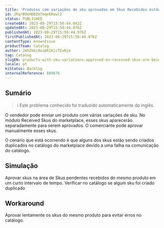 ```yaml
---
title: 'Produtos com variações de sku aprovadas em Skus Recebidos estão sendo criados com skus duplicados no Catálogo.'
id: 2RqrBOeHDBZmfmqe6Rowl2
status: PUBLISHED
createdAt: 2023-08-29T15:50:44.042Z
updatedAt: 2023-08-29T15:50:44.976Z
publishedAt: 2023-08-29T15:50:44.976Z
firstPublishedAt: 2023-08-29T15:50:44.976Z
contentType: knownIssue
productTeam: Catalog
author: 2mXZkbi0oi061KicTExNjo
tag: Catalog
slugEN: products-with-sku-variations-approved-on-received-skus-are-being-created-with-duplicated-skus-on-the-catalog
locale: pt
kiStatus: Backlog
internalReference: 889676
---
```


## Sumário

>ℹ️ Este problema conhecido foi traduzido automaticamente do inglês.


O vendedor pode enviar um produto com várias variações de sku.
No módulo Received Skus do marketplace, esses skus aparecerão separadamente para serem aprovados.
O comerciante pode aprovar manualmente esses skus.

O cenário que está ocorrendo é que alguns dos skus estão sendo criados duplicados no catálogo do marketplace devido a uma falha na comunicação do catálogo.

## Simulação


Aprovar skus na área de Skus pendentes recebidos do mesmo produto em um curto intervalo de tempo.
Verificar no catálogo se algum sku foi criado duplicado



## Workaround


Aprovar lentamente os skus do mesmo produto para evitar erros no catálogo.





